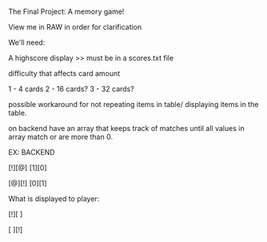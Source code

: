The Final Project: A memory game!

View me in RAW in order for clarification

We'll need:

A highscore display >> must be in a scores.txt file

difficulty that affects card amount

1 - 4 cards
2 - 16 cards?
3 - 32 cards?

possible workaround for not repeating items in table/ displaying items in the table.

on backend have an array that keeps track of matches until all values in array match or are more than 0.

EX: BACKEND

   [!][@]   [1][0]

   [@][!]   [0][1]
   
What is displayed to player:

   [!][ ]
   
   [ ][!]
